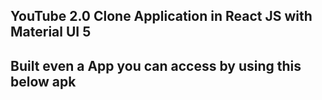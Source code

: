## YouTube 2.0 Clone Application in React JS with Material UI 5
## Built even a App you can access by using this below apk
